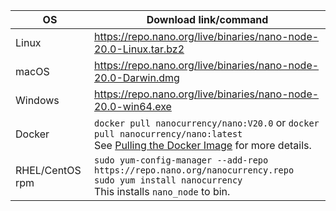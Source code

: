 | OS | Download link/command |
|----|---------------|
| Linux | https://repo.nano.org/live/binaries/nano-node-20.0-Linux.tar.bz2 |
| macOS | https://repo.nano.org/live/binaries/nano-node-20.0-Darwin.dmg |
| Windows | https://repo.nano.org/live/binaries/nano-node-20.0-win64.exe |
| Docker | `docker pull nanocurrency/nano:V20.0` or `docker pull nanocurrency/nano:latest`<br />See [Pulling the Docker Image](/running-a-node/node-setup/#pulling-the-docker-image) for more details. |
| RHEL/CentOS rpm | `sudo yum-config-manager --add-repo https://repo.nano.org/nanocurrency.repo`<br />`sudo yum install nanocurrency`<br />This installs `nano_node` to bin. |
